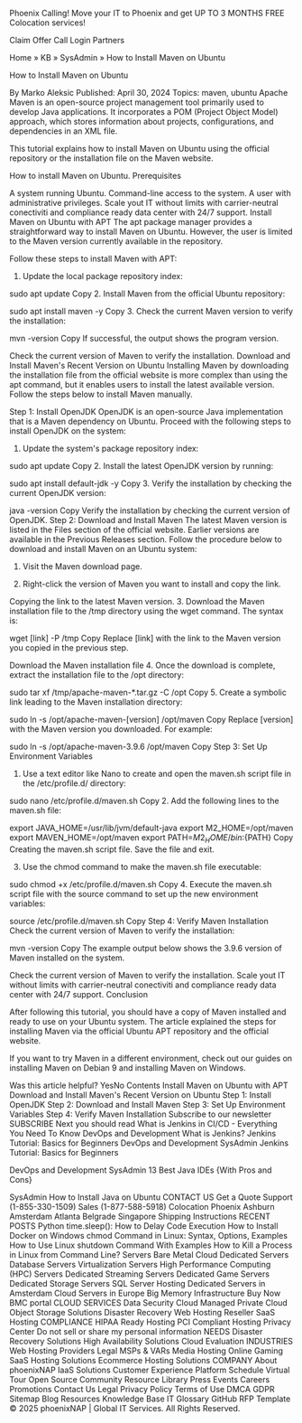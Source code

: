 
Phoenix Calling! Move your IT to Phoenix and get UP TO 3 MONTHS FREE Colocation services!

Claim Offer
Call
Login
Partners















































































Home » KB » SysAdmin » How to Install Maven on Ubuntu

How to Install Maven on Ubuntu

By
Marko Aleksic
Published:
April 30, 2024
Topics:
maven, ubuntu
Apache Maven is an open-source project management tool primarily used to develop Java applications. It incorporates a POM (Project Object Model) approach, which stores information about projects, configurations, and dependencies in an XML file.

This tutorial explains how to install Maven on Ubuntu using the official repository or the installation file on the Maven website.

How to install Maven on Ubuntu.
Prerequisites

A system running Ubuntu.
Command-line access to the system.
A user with administrative privileges.
Scale yout IT without limits with carrier-neutral conectiviti and compliance ready data center with 24/7 support.
Install Maven on Ubuntu with APT
The apt package manager provides a straightforward way to install Maven on Ubuntu. However, the user is limited to the Maven version currently available in the repository.

Follow these steps to install Maven with APT:

1. Update the local package repository index:

sudo apt update
Copy
2. Install Maven from the official Ubuntu repository:

sudo apt install maven -y
Copy
3. Check the current Maven version to verify the installation:

mvn -version
Copy
If successful, the output shows the program version.

Check the current version of Maven to verify the installation.
Download and Install Maven's Recent Version on Ubuntu
Installing Maven by downloading the installation file from the official website is more complex than using the apt command, but it enables users to install the latest available version. Follow the steps below to install Maven manually.

Step 1: Install OpenJDK
OpenJDK is an open-source Java implementation that is a Maven dependency on Ubuntu. Proceed with the following steps to install OpenJDK on the system:

1. Update the system's package repository index:

sudo apt update
Copy
2. Install the latest OpenJDK version by running:

sudo apt install default-jdk -y
Copy
3. Verify the installation by checking the current OpenJDK version:

java -version
Copy
Verify the installation by checking the current version of OpenJDK.
Step 2: Download and Install Maven
The latest Maven version is listed in the Files section of the official website. Earlier versions are available in the Previous Releases section. Follow the procedure below to download and install Maven on an Ubuntu system:

1. Visit the Maven download page.

2. Right-click the version of Maven you want to install and copy the link.

Copying the link to the latest Maven version.
3. Download the Maven installation file to the /tmp directory using the wget command. The syntax is:

wget [link] -P /tmp
Copy
Replace [link] with the link to the Maven version you copied in the previous step.

Download the Maven installation file
4. Once the download is complete, extract the installation file to the /opt directory:

sudo tar xf /tmp/apache-maven-*.tar.gz -C /opt
Copy
5. Create a symbolic link leading to the Maven installation directory:

sudo ln -s /opt/apache-maven-[version] /opt/maven
Copy
Replace [version] with the Maven version you downloaded. For example:

sudo ln -s /opt/apache-maven-3.9.6 /opt/maven
Copy
Step 3: Set Up Environment Variables
1. Use a text editor like Nano to create and open the maven.sh script file in the /etc/profile.d/ directory:

sudo nano /etc/profile.d/maven.sh
Copy
2. Add the following lines to the maven.sh file:

export JAVA_HOME=/usr/lib/jvm/default-java
export M2_HOME=/opt/maven
export MAVEN_HOME=/opt/maven
export PATH=${M2_HOME}/bin:${PATH}
Copy
Creating the maven.sh script file.
Save the file and exit.

3. Use the chmod command to make the maven.sh file executable:

sudo chmod +x /etc/profile.d/maven.sh
Copy
4. Execute the maven.sh script file with the source command to set up the new environment variables:

source /etc/profile.d/maven.sh
Copy
Step 4: Verify Maven Installation
Check the current version of Maven to verify the installation:

mvn -version
Copy
The example output below shows the 3.9.6 version of Maven installed on the system.

Check the current version of Maven to verify the installation.
Scale yout IT without limits with carrier-neutral conectiviti and compliance ready data center with 24/7 support.
Conclusion

After following this tutorial, you should have a copy of Maven installed and ready to use on your Ubuntu system. The article explained the steps for installing Maven via the official Ubuntu APT repository and the official website.

If you want to try Maven in a different environment, check out our guides on installing Maven on Debian 9 and installing Maven on Windows.

Was this article helpful?
YesNo
Contents
Install Maven on Ubuntu with APT
Download and Install Maven's Recent Version on Ubuntu
Step 1: Install OpenJDK
Step 2: Download and Install Maven
Step 3: Set Up Environment Variables
Step 4: Verify Maven Installation
Subscribe to our newsletter
SUBSCRIBE
Next you should read
What is Jenkins in CI/CD - Everything You Need To Know
DevOps and Development
What is Jenkins?
Jenkins Tutorial: Basics for Beginners
DevOps and Development SysAdmin
Jenkins Tutorial: Basics for Beginners

DevOps and Development SysAdmin
13 Best Java IDEs {With Pros and Cons}

SysAdmin
How to Install Java on Ubuntu
CONTACT US
Get a Quote
Support (1-855-330-1509)
Sales (1-877-588-5918)
Colocation
Phoenix
Ashburn
Amsterdam
Atlanta
Belgrade
Singapore
Shipping Instructions
RECENT POSTS
Python time.sleep(): How to Delay Code Execution
How to Install Docker on Windows
chmod Command in Linux: Syntax, Options, Examples
How to Use Linux shutdown Command With Examples
How to Kill a Process in Linux from Command Line?
Servers
Bare Metal Cloud
Dedicated Servers
Database Servers
Virtualization Servers
High Performance Computing (HPC) Servers
Dedicated Streaming Servers
Dedicated Game Servers
Dedicated Storage Servers
SQL Server Hosting
Dedicated Servers in Amsterdam
Cloud Servers in Europe
Big Memory Infrastructure
Buy Now
BMC portal
CLOUD SERVICES
Data Security Cloud
Managed Private Cloud
Object Storage
Solutions
Disaster Recovery
Web Hosting Reseller
SaaS Hosting
COMPLIANCE
HIPAA Ready Hosting
PCI Compliant Hosting
Privacy Center
Do not sell or share my personal information
NEEDS
Disaster Recovery Solutions
High Availability Solutions
Cloud Evaluation
INDUSTRIES
Web Hosting Providers
Legal
MSPs & VARs
Media Hosting
Online Gaming
SaaS Hosting Solutions
Ecommerce Hosting Solutions
COMPANY
About phoenixNAP
IaaS Solutions
Customer Experience
Platform
Schedule Virtual Tour
Open Source Community
Resource Library
Press
Events
Careers
Promotions
Contact Us
Legal
Privacy Policy
Terms of Use
DMCA
GDPR
Sitemap
Blog
Resources
Knowledge Base
IT Glossary
GitHub
RFP Template
© 2025 phoenixNAP | Global IT Services. All Rights Reserved.
